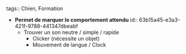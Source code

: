 tags:: Chien, Formation

- **Permet de marquer le comportement attendu**
  id:: 63b15a45-e3a3-421f-9788-441347dbeabf
	- Trouver un son neutre / simple / rapide
		- Clicker (nécessite un objet)
		- Mouvement de langue / Clock